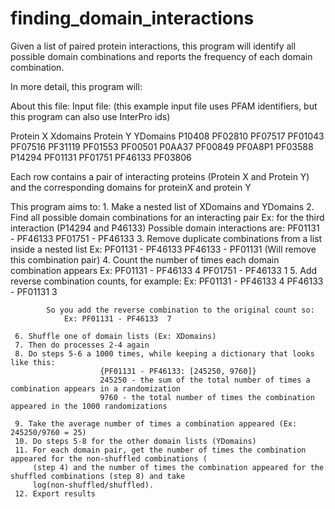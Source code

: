 # finding_domain_interactions
Given a list of paired protein interactions, this program will identify all possible domain combinations and reports the frequency of each domain combination.

In more detail, this program will:

About this file:
Input file: (this example input file uses PFAM identifiers, but this program can also use InterPro ids)

Protein X    Xdomains                           Protein Y           YDomains
P10408	     PF02810 PF07517 PF01043 PF07516 	PF31119	            PF01553 PF00501 
P0AA37	     PF00849 	                        PF0A8P1	            PF03588 
P14294	     PF01131 PF01751 	                PF46133	            PF03806 



Each row contains a pair of interacting proteins (Protein X and Protein Y) and the corresponding domains for 
proteinX and protein Y

This program aims to:
     1. Make a nested list of XDomains and YDomains
     2. Find all possible domain combinations for an interacting pair
          Ex: for the third interaction (P14294 and P46133)
                Possible domain interactions are:
                    PF01131 - PF46133
                    PF01751 - PF46133
     3. Remove duplicate combinations from a list inside a nested list
                Ex: PF01131 - PF46133
                    PF46133  - PF01131  (Will remove this combination pair)
     4. Count the number of times each domain combination appears
            Ex: PF01131 - PF46133  4
                PF01751 - PF46133  1
     5. Add reverse combination counts, for example:
            Ex: PF01131 - PF46133  4
                PF46133 - PF01131  3
            
            So you add the reverse combination to the original count so:
                Ex: PF01131 - PF46133  7
            
     6. Shuffle one of domain lists (Ex: XDomains)
     7. Then do processes 2-4 again
     8. Do steps 5-6 a 1000 times, while keeping a dictionary that looks like this:
                        {PF01131 - PF46133: [245250, 9760]}
                        245250 - the sum of the total number of times a combination appears in a randomization
                        9760 - the total number of times the combination appeared in the 1000 randomizations

     9. Take the average number of times a combination appeared (Ex: 245250/9760 = 25)
     10. Do steps 5-8 for the other domain lists (YDomains)
     11. For each domain pair, get the number of times the combination appeared for the non-shuffled combinations (
         (step 4) and the number of times the combination appeared for the shuffled combinations (step 8) and take
         log(non-shuffled/shuffled).
     12. Export results
